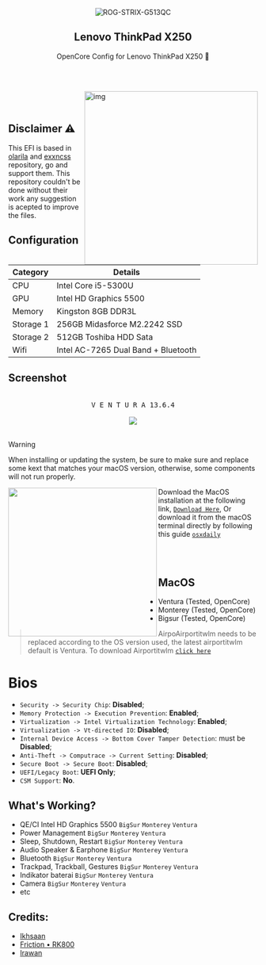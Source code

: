 <p align="center">
 <img src="https://github.com/zamkara/Lenovo-Thinkpad-X250-Hackintosh/blob/Opencore/screenshot/Banner.webp" align="center" alt="ROG-STRIX-G513QC" />
 <h2 align="center">Lenovo ThinkPad X250</h2>
 <p align="center">OpenCore Config for Lenovo ThinkPad X250 🍏</p>

<br><br>

<img src="https://github.com/zamkara/Lenovo-Thinkpad-X250-Hackintosh/blob/Opencore/screenshot/Screenshot%202024-02-14%20at%2017.54.38.png" alt="img" align="right" width="350px">
<br/><br/>

## Disclaimer ⚠️

This EFI is based in [olarila](https://olarila.com/files/OPENCORE1/EFI.Opencore.NoteBook.Broadwell.zip) and [exxncss](https://github.com/exxncss/x250-hackintosh) repository, go and support them. This repository couldn't be done without their work any suggestion is acepted to improve the files.
<br>

## Configuration  
| **Category**   | **Details**                               |
| -------------- | ------------------------------------------|
| CPU            | Intel Core i5-5300U                       |
| GPU            | Intel HD Graphics 5500                    |
| Memory         | Kingston 8GB DDR3L                        |
| Storage 1      | 256GB Midasforce M2.2242 SSD              |
| Storage 2      | 512GB Toshiba HDD Sata                    |
| Wifi           | Intel AC-7265 Dual Band + Bluetooth       |

</p>

## Screenshot
<p align="center">
  <kbd><br>V E N T U R A 13.6.4
  <br><br>
  <kbd><img src="https://github.com/zamkara/Lenovo-Thinkpad-X250-Hackintosh/blob/Opencore/screenshot/Screenshot%202024-02-14%20at%2005.50.22.png"/></kbd></kbd>
  <br><br>

> [!Warning]
> When installing or updating the system, be sure to make sure and replace some kext that matches your macOS version, otherwise, some components will not run properly.

<a href="https://github.com/zamprjkt/Lenovo-Thinkpad-X250-Hackintosh/releases" target="blank"><img align="left" width="300px" src="https://github.com/zamkara/Lenovo-Thinkpad-X250-Hackintosh/blob/Opencore/screenshot/download.svg" /></a>
Download the MacOS installation at the following link, [`Download Here`](https://www.olarila.com/topic/6278-new-vanilla-olarila-images/), Or download it from the macOS terminal directly by following this guide [`osxdaily`](https://osxdaily.com/2020/04/13/how-download-full-macos-installer-terminal/)

<br><br>
## MacOS
- Ventura (Tested, OpenCore)
- Monterey (Tested, OpenCore)
- Bigsur (Tested, OpenCore)
> AirpoAirportitwlm needs to be replaced according to the OS version used, the latest airportitwlm default is Ventura.
> To download Airportitwlm [`click here`](https://github.com/OpenIntelWireless/itlwm/releases)


# Bios
- `Security -> Security Chip`: **Disabled**;
- `Memory Protection -> Execution Prevention`: **Enabled**;
- `Virtualization -> Intel Virtualization Technology`: **Enabled**;
- `Virtualization -> Vt-directed IO`: **Disabled**;
- `Internal Device Access -> Bottom Cover Tamper Detection`: must be **Disabled**;
- `Anti-Theft -> Computrace -> Current Setting`: **Disabled**;
- `Secure Boot -> Secure Boot`: **Disabled**;
- `UEFI/Legacy Boot`: **UEFI Only**;
- `CSM Support`: **No**.

## What's Working?
- QE/CI Intel HD Graphics 5500 `BigSur` `Monterey` `Ventura`
- Power Management `BigSur` `Monterey` `Ventura`
- Sleep, Shutdown, Restart `BigSur` `Monterey` `Ventura`
- Audio Speaker & Earphone `BigSur` `Monterey` `Ventura`
- Bluetooth `BigSur` `Monterey` `Ventura`
- Trackpad, Trackball, Gestures `BigSur` `Monterey` `Ventura`
- Indikator baterai `BigSur` `Monterey` `Ventura`
- Camera `BigSur` `Monterey` `Ventura`
- etc

## Credits:
- [Ikhsaan](https://github.com/exxncss)
- [Friction • RK800](https://t.me/gerobaksariroti)
- [Irawan](https://t.me/irawansalt)
